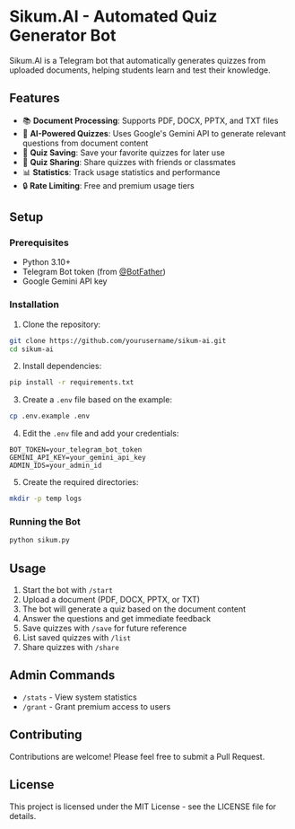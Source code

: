 # Sikum.AI - Automated Quiz Generator Bot

Sikum.AI is a Telegram bot that automatically generates quizzes from uploaded documents, helping students learn and test their knowledge.

## Features

- 📚 **Document Processing**: Supports PDF, DOCX, PPTX, and TXT files
- 🧠 **AI-Powered Quizzes**: Uses Google's Gemini API to generate relevant questions from document content
- 💾 **Quiz Saving**: Save your favorite quizzes for later use
- 🔄 **Quiz Sharing**: Share quizzes with friends or classmates
- 📊 **Statistics**: Track usage statistics and performance
- 🔒 **Rate Limiting**: Free and premium usage tiers

## Setup

### Prerequisites

- Python 3.10+
- Telegram Bot token (from [@BotFather](https://t.me/BotFather))
- Google Gemini API key

### Installation

1. Clone the repository:
```bash
git clone https://github.com/yourusername/sikum-ai.git
cd sikum-ai
```

2. Install dependencies:
```bash
pip install -r requirements.txt
```

3. Create a `.env` file based on the example:
```bash
cp .env.example .env
```

4. Edit the `.env` file and add your credentials:
```
BOT_TOKEN=your_telegram_bot_token
GEMINI_API_KEY=your_gemini_api_key
ADMIN_IDS=your_admin_id
```

5. Create the required directories:
```bash
mkdir -p temp logs
```

### Running the Bot

```bash
python sikum.py
```

## Usage

1. Start the bot with `/start`
2. Upload a document (PDF, DOCX, PPTX, or TXT)
3. The bot will generate a quiz based on the document content
4. Answer the questions and get immediate feedback
5. Save quizzes with `/save` for future reference
6. List saved quizzes with `/list`
7. Share quizzes with `/share`

## Admin Commands

- `/stats` - View system statistics
- `/grant` - Grant premium access to users

## Contributing

Contributions are welcome! Please feel free to submit a Pull Request.

## License

This project is licensed under the MIT License - see the LICENSE file for details. 